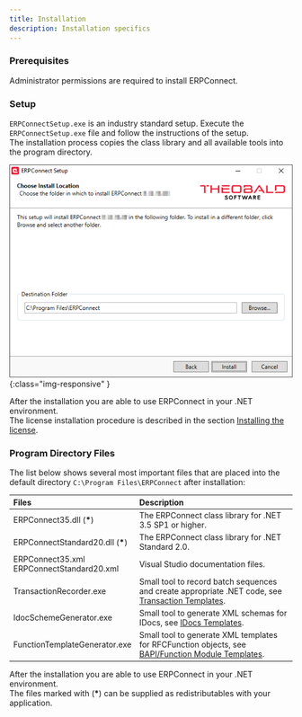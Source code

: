 ```yaml
---
title: Installation
description: Installation specifics
---
```


### Prerequisites

Administrator permissions are required to install ERPConnect.

### Setup

`ERPConnectSetup.exe` is an industry standard setup. Execute the `ERPConnectSetup.exe` file and follow the instructions of the setup. <br>
The installation process copies the class library and all available tools into the program directory.

![ERPConnect_Setup]( ../../assets/images/ERPConnect_Setup.png){:class="img-responsive" }

After the installation you are able to use ERPConnect in your .NET environment.<br>
The license installation procedure is described in the section [Installing the license](./licensing.md).

### Program Directory Files
The list below shows several most important files that are placed into the default directory `C:\Program Files\ERPConnect` after installation:

| Files | Description |
| :------ |:--- | 
| ERPConnect35.dll (<b>*</b>) | The ERPConnect class library for .NET 3.5 SP1 or higher. |
| ERPConnectStandard20.dll (<b>*</b>)| The ERPConnect class library for .NET Standard 2.0.|
| ERPConnect35.xml <br>ERPConnectStandard20.xml | Visual Studio documentation files. |
| TransactionRecorder.exe | Small tool to record batch sequences and create appropriate .NET code, see [Transaction Templates](../transactions/transaction-recorder.md). |
| IdocSchemeGenerator.exe | Small tool to generate XML schemas for IDocs, see [IDocs Templates](../idocs/idocs-schema-generator.md). |
| FunctionTemplateGenerator.exe | Small tool to generate XML templates for RFCFunction objects, see [BAPI/Function Module Templates](../bapis-and-function-modules/function-template-generator.md). |

After the installation you are able to use ERPConnect in your .NET environment. <br>
The files marked with (<b>*</b>) can be supplied as redistributables with your application.

